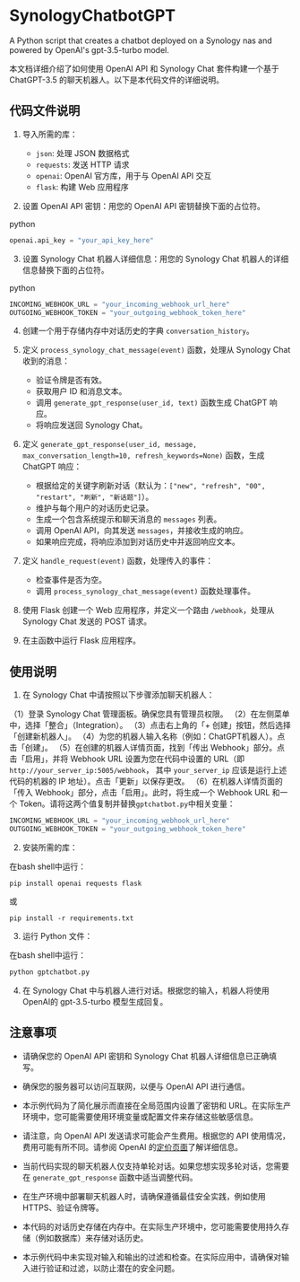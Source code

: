 

# SynologyChatbotGPT
A Python script that creates a chatbot deployed on a Synology nas and powered by OpenAI's gpt-3.5-turbo model.



本文档详细介绍了如何使用 OpenAI API 和 Synology Chat 套件构建一个基于 ChatGPT-3.5 的聊天机器人。以下是本代码文件的详细说明。

代码文件说明
------

1.  导入所需的库：
    
    *   `json`: 处理 JSON 数据格式
    *   `requests`: 发送 HTTP 请求
    *   `openai`: OpenAI 官方库，用于与 OpenAI API 交互
    *   `flask`: 构建 Web 应用程序
2.  设置 OpenAI API 密钥：用您的 OpenAI API 密钥替换下面的占位符。
    

python

```python
openai.api_key = "your_api_key_here"
```

3.  设置 Synology Chat 机器人详细信息：用您的 Synology Chat 机器人的详细信息替换下面的占位符。

python

```python
INCOMING_WEBHOOK_URL = "your_incoming_webhook_url_here"
OUTGOING_WEBHOOK_TOKEN = "your_outgoing_webhook_token_here"
```

4.  创建一个用于存储内存中对话历史的字典 `conversation_history`。
    
5.  定义 `process_synology_chat_message(event)` 函数，处理从 Synology Chat 收到的消息：
    
    *   验证令牌是否有效。
    *   获取用户 ID 和消息文本。
    *   调用 `generate_gpt_response(user_id, text)` 函数生成 ChatGPT 响应。
    *   将响应发送回 Synology Chat。
6.  定义 `generate_gpt_response(user_id, message, max_conversation_length=10, refresh_keywords=None)` 函数，生成 ChatGPT 响应：
    
    *   根据给定的关键字刷新对话（默认为：`["new", "refresh", "00", "restart", "刷新", "新话题"]`）。
    *   维护与每个用户的对话历史记录。
    *   生成一个包含系统提示和聊天消息的 `messages` 列表。
    *   调用 OpenAI API，向其发送 `messages`，并接收生成的响应。
    *   如果响应完成，将响应添加到对话历史中并返回响应文本。
7.  定义 `handle_request(event)` 函数，处理传入的事件：
    
    *   检查事件是否为空。
    *   调用 `process_synology_chat_message(event)` 函数处理事件。
8.  使用 Flask 创建一个 Web 应用程序，并定义一个路由 `/webhook`，处理从 Synology Chat 发送的 POST 请求。
    
9.  在主函数中运行 Flask 应用程序。
    

使用说明
----

1.  在 Synology Chat 中请按照以下步骤添加聊天机器人：

（1）登录 Synology Chat 管理面板。确保您具有管理员权限。
（2）在左侧菜单中，选择「整合」（Integration）。
（3）点击右上角的「+ 创建」按钮，然后选择「创建新机器人」。
（4）为您的机器人输入名称（例如：ChatGPT机器人）。点击「创建」。
（5）在创建的机器人详情页面，找到「传出 Webhook」部分。点击「启用」，并将 Webhook URL 设置为您在代码中设置的 URL（即 `http://your_server_ip:5005/webhook`， 其中 `your_server_ip` 应该是运行上述代码的机器的 IP 地址）。点击「更新」以保存更改。
（6）在机器人详情页面的「传入 Webhook」部分，点击「启用」。此时，将生成一个 Webhook URL 和一个 Token。请将这两个值复制并替换`gptchatbot.py`中相关变量：
```python
INCOMING_WEBHOOK_URL = "your_incoming_webhook_url_here"
OUTGOING_WEBHOOK_TOKEN = "your_outgoing_webhook_token_here"

```
    
2.  安装所需的库：

在bash shell中运行：

```
pip install openai requests flask
```
或
```
pip install -r requirements.txt 
```

3.  运行 Python 文件：

在bash shell中运行：

```bash
python gptchatbot.py
```

4. 在 Synology Chat 中与机器人进行对话。根据您的输入，机器人将使用OpenAI的 gpt-3.5-turbo 模型生成回复。

注意事项
----

*   请确保您的 OpenAI API 密钥和 Synology Chat 机器人详细信息已正确填写。
    
*   确保您的服务器可以访问互联网，以便与 OpenAI API 进行通信。
    
*   本示例代码为了简化展示而直接在全局范围内设置了密钥和 URL。在实际生产环境中，您可能需要使用环境变量或配置文件来存储这些敏感信息。
    
*   请注意，向 OpenAI API 发送请求可能会产生费用。根据您的 API 使用情况，费用可能有所不同。请参阅 OpenAI 的[定价页面](https://openai.com/pricing)了解详细信息。
    
*   当前代码实现的聊天机器人仅支持单轮对话。如果您想实现多轮对话，您需要在 `generate_gpt_response` 函数中适当调整代码。
    
*   在生产环境中部署聊天机器人时，请确保遵循最佳安全实践，例如使用 HTTPS、验证令牌等。
    
*   本代码的对话历史存储在内存中。在实际生产环境中，您可能需要使用持久存储（例如数据库）来存储对话历史。
    
*   本示例代码中未实现对输入和输出的过滤和检查。在实际应用中，请确保对输入进行验证和过滤，以防止潜在的安全问题。
    

